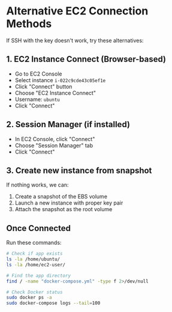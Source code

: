 # Alternative EC2 Connection Methods

If SSH with the key doesn't work, try these alternatives:

## 1. EC2 Instance Connect (Browser-based)
- Go to EC2 Console
- Select instance `i-022c9cde43c05ef1e`
- Click "Connect" button
- Choose "EC2 Instance Connect"
- Username: `ubuntu`
- Click "Connect"

## 2. Session Manager (if installed)
- In EC2 Console, click "Connect"
- Choose "Session Manager" tab
- Click "Connect"

## 3. Create new instance from snapshot
If nothing works, we can:
1. Create a snapshot of the EBS volume
2. Launch a new instance with proper key pair
3. Attach the snapshot as the root volume

## Once Connected
Run these commands:
```bash
# Check if app exists
ls -la /home/ubuntu/
ls -la /home/ec2-user/

# Find the app directory
find / -name "docker-compose.yml" -type f 2>/dev/null

# Check Docker status
sudo docker ps -a
sudo docker-compose logs --tail=100
``` 